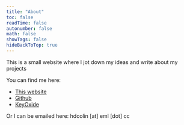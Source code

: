 ```yaml
---
title: "About"
toc: false 
readTime: false 
autonumber: false 
math: false 
showTags: false
hideBackToTop: true 
---
```


This is a small website where I jot down my ideas and write about my projects 

You can find me here: 
* [This website](https://howardcolin.co.uk)
* [Github](https://github.com/hdcolin)
* [KeyOxide](https://keyoxide.org/aspe:keyoxide.org:UEQ6QIJR4YWZRXPIBY4YVHYMAI)

Or I can be emailed here: hdcolin [at] eml [dot] cc 

